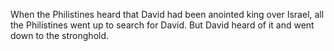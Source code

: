 When the Philistines heard that David had been anointed king over Israel, all the Philistines went up to search for David. But David heard of it and went down to the stronghold.

